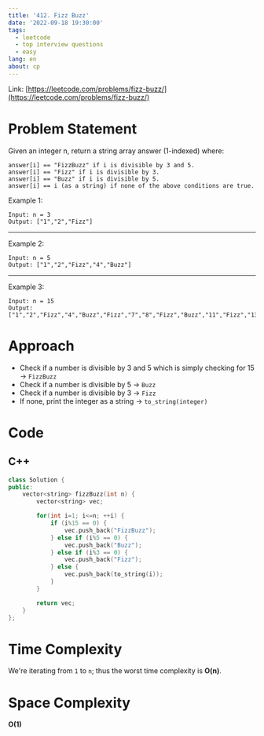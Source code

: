 ```yaml
---
title: '412. Fizz Buzz'
date: '2022-09-18 19:30:00'
tags:
  - leetcode
  - top interview questions
  - easy
lang: en
about: cp
---
```


Link: [https://leetcode.com/problems/fizz-buzz/](https://leetcode.com/problems/fizz-buzz/)

# Problem Statement

Given an integer n, return a string array answer (1-indexed) where:

```
answer[i] == "FizzBuzz" if i is divisible by 3 and 5.
answer[i] == "Fizz" if i is divisible by 3.
answer[i] == "Buzz" if i is divisible by 5.
answer[i] == i (as a string) if none of the above conditions are true.
```

Example 1:

```text
Input: n = 3
Output: ["1","2","Fizz"]
```

---

Example 2:

```text
Input: n = 5
Output: ["1","2","Fizz","4","Buzz"]
```

---

Example 3:

```text
Input: n = 15
Output: ["1","2","Fizz","4","Buzz","Fizz","7","8","Fizz","Buzz","11","Fizz","13","14","FizzBuzz"]
```

# Approach

- Check if a number is divisible by 3 and 5 which is simply checking for 15 -> `FizzBuzz`
- Check if a number is divisible by 5 -> `Buzz`
- Check if a number is divisible by 3 -> `Fizz`
- If none, print the integer as a string -> `to_string(integer)`

# Code

## C++

```cpp
class Solution {
public:
    vector<string> fizzBuzz(int n) {
        vector<string> vec;

        for(int i=1; i<=n; ++i) {
            if (i%15 == 0) {
                vec.push_back("FizzBuzz");
            } else if (i%5 == 0) {
                vec.push_back("Buzz");
            } else if (i%3 == 0) {
                vec.push_back("Fizz");
            } else {
                vec.push_back(to_string(i));
            }
        }

        return vec;
    }
};
```

# Time Complexity

We're iterating from `1` to `n`; thus the worst time complexity is **O(n)**.

# Space Complexity

**O(1)**
